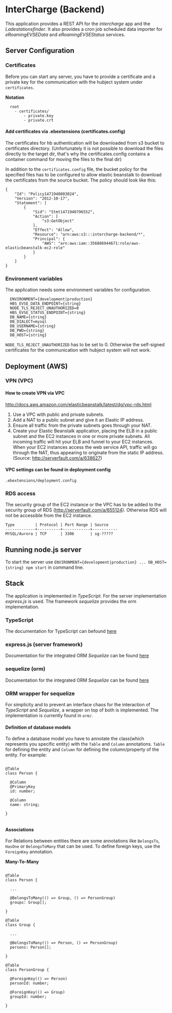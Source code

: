 # InterCharge (Backend)

This application provides a REST API for the _intercharge_ app and the _Ladestationsfinder_. It also provides a
 cron job scheduled data importer for _eRoamingEVSEData_ and _eRoamingEVSEStatus_ services. 
 

## Server Configuration

### Certificates

Before you can start any server, you have to provide a certificate and a private key for the communication with
 the hubject system under `certificates`.
 
**Notation**

````
  root
    - certificates/
        - private.key
        - private.crt

````

#### Add certificates via .ebextensions (certificates.config)

The certificates for hb authentication will be downloaded from s3 bucket to certificates directory. (Unfortunately it is not possible to download the files directly to the target dir, 
that's why the certificates.config contains a container command for moving the files to the final dir)

In addition to the `certificates.config` file, the bucket policy for the specified files has to be configured to allow elastic beanstalk to download the certificates from the source bucket. 
The policy should look like this:

````
{
	"Id": "Policy1471940803024",
	"Version": "2012-10-17",
	"Statement": [
		{
			"Sid": "Stmt1471940796552",
			"Action": [
				"s3:GetObject"
			],
			"Effect": "Allow",
			"Resource": "arn:aws:s3:::intercharge-backend/*",
			"Principal": {
				"AWS": "arn:aws:iam::356886944671:role/aws-elasticbeanstalk-ec2-role"
			}
		}
	]
}
````

### Environment variables

The application needs some environment variables for configuration.

````
  ENVIRONMENT={development|production}
  HBS_EVSE_DATA_ENDPOINT={string}
  NODE_TLS_REJECT_UNAUTHORIZED=0
  HBS_EVSE_STATUS_ENDPOINT={string}
  DB_NAME={string}
  DB_DIALECT=mysql
  DB_USERNAME={string}
  DB_PWD={string}
  DB_HOST={string}

````
 
`NODE_TLS_REJECT_UNAUTHORIZED` has to be set to 0. Otherwise the self-signed certificates for the 
 communication with hubject system will not work.


## Deployment (AWS)

### VPN (VPC)

#### How to create VPN via VPC

http://docs.aws.amazon.com/elasticbeanstalk/latest/dg/vpc-rds.html

1. Use a VPC with public and private subnets.
2. Add a NAT to a public subnet and give it an Elastic IP address.
3. Ensure all traffic from the private subnets goes through your NAT.
4. Create your Elastic Beanstalk application, placing the ELB in a public subnet and the EC2 instances in one or more private subnets.
All incoming traffic will hit your ELB and funnel to your EC2 instances. When your EC2 instances access the web service API, traffic will go through the NAT, thus appearing to originate from the static IP address.
(Source: http://serverfault.com/a/638627)

#### VPC settings can be found in deployment config

`.ebextensions/deployment.config`

### RDS access
The security group of the EC2 instance or the VPC has to be added to the security group of RDS (http://serverfault.com/a/655124). Otherwise RDS will not be accessible from the EC2 instance.

````
Type         | Protocol | Port Range | Source
-------------+----------+------------+-----------
MYSQL/Aurora | TCP      | 3306       | sg-?????

````

## Running node.js server

To start the server use `ENVIRONMENT={development|production} ... DB_HOST={string} npm start` in command line.

## Stack
The application is implemented in _TypeScript_. For the server implementation _express.js_ is used. The framework _sequelize_ 
provides the orm implementation. 
### TypeScript
The documentation for TypeScript can befound [here](https://www.typescriptlang.org/docs/tutorial.html)
### express.js (server framework)
Documentation for the integrated ORM _Sequelize_ can be found [here](http://expressjs.com/en/4x/api.html)
### sequelize (orm)
Documentation for the integrated ORM _Sequelize_ can be found [here](http://docs.sequelizejs.com/en/latest/)
### ORM wrapper for sequelize
For simplicity and to prevent an interface chaos for the interaction of _TypeScript_ and _Sequelize_, a wrapper on top 
of both is implemented. The implementation is currently found in `orm/`.
#### Definition of database models
To define a database model you have to annotate the class(which represents you specific entity) with the `Table` and
`Column` annotations. `Table` for defining the entity and `Column` for defining the column/property of the entity.
 For example:

````

@Table
class Person {

  @Column
  @PrimaryKey
  id: number;

  @Column
  name: string;

}


````
#### Associations
For Relations between entities there are some annotations like `BelongsTo`, `HasOne` or `BelongsToMany` that can be used. To define
foreign keys, use the `ForeignKey` annotation. 

**Many-To-Many**
````

@Table
class Person {

  ... 
  
  @BelongsToMany(() => Group, () => PersonGroup)
  groups: Group[];
  
}

@Table
class Group {

  ...

  @BelongsToMany(() => Person, () => PersonGroup)
  persons: Person[];
  
}

@Table
class PersonGroup {

  @ForeignKey(() => Person)
  personId: number;
  
  @ForeignKey(() => Group)
  groupId: number;

}


````

